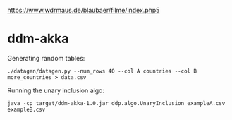 https://www.wdrmaus.de/blaubaer/filme/index.php5


# ddm-akka

Generating random tables:

```
./datagen/datagen.py --num_rows 40 --col A countries --col B more_countries > data.csv
```

Running the unary inclusion algo:

```
java -cp target/ddm-akka-1.0.jar ddp.algo.UnaryInclusion exampleA.csv exampleB.csv
```
